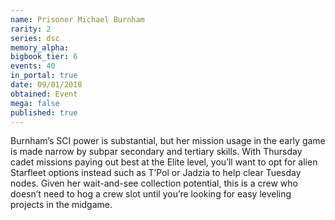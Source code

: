 ```yaml
---
name: Prisoner Michael Burnham
rarity: 2
series: dsc
memory_alpha:
bigbook_tier: 6
events: 40
in_portal: true
date: 09/01/2018
obtained: Event
mega: false
published: true
---
```


Burnham’s SCI power is substantial, but her mission usage in the early game is made narrow by subpar secondary and tertiary skills. With Thursday cadet missions paying out best at the Elite level, you’ll want to opt for alien Starfleet options instead such as T’Pol or Jadzia to help clear Tuesday nodes. Given her wait-and-see collection potential, this is a crew who doesn’t need to hog a crew slot until you’re looking for easy leveling projects in the midgame.
